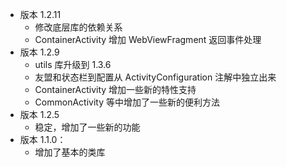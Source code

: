 - 版本 1.2.11
    - 修改底层库的依赖关系
    - ContainerActivity 增加 WebViewFragment 返回事件处理
- 版本 1.2.9
    - utils 库升级到 1.3.6
    - 友盟和状态栏到配置从 ActivityConfiguration 注解中独立出来
    - ContainerActivity 增加一些新的特性支持
    - CommonActivity 等中增加了一些新的便利方法
- 版本 1.2.5
    - 稳定，增加了一些新的功能
- 版本 1.1.0：
    - 增加了基本的类库
